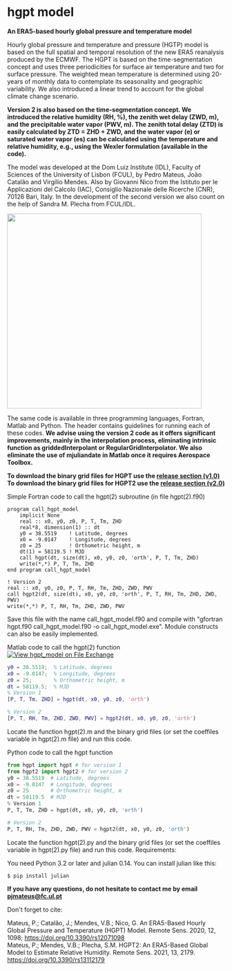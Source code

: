 # hgpt model
**An ERA5-based hourly global pressure and temperature model**

Hourly global pressure and temperature and pressure (HGTP) model is based on the full spatial and temporal resolution of the new ERA5 reanalysis produced by the ECMWF. The HGPT is based on the time-segmentation concept and uses three periodicities for surface air temperature and two for surface pressure. The weighted mean temperature is determined using 20-years of monthly data to contemplate its seasonality and geographic variability. We also introduced a linear trend to account for the global climate change scenario.

**Version 2 is also based on the time-segmentation concept. We introduced the relative humidity (RH, %), the zenith wet delay (ZWD, m), and the precipitable water vapor (PWV, m). The zenith total delay (ZTD) is easily calculated by ZTD = ZHD + ZWD, and the water vapor (e) or saturated water vapor (es) can be calculated using the temperature and relative humidity, e.g., using the Wexler formulation (available in the code).** 

The model was developed at the Dom Luiz Institute (IDL), Faculty of Sciences of the University of Lisbon (FCUL), by Pedro Mateus, João Catalão and Virgílio Mendes. Also by Giovanni Nico from the Istituto per le Applicazioni del Calcolo (IAC), Consiglio Nazionale delle Ricerche (CNR), 70126 Bari, Italy.
In the development of the second version we also count on the help of Sandra M. Plecha from FCUL/IDL.

<img src="https://github.com/pjmateus/hgpt/blob/master/logos.png" width="450">

The same code is available in three programming languages, Fortran, Matlab and Python. The header contains guidelines for running each of these codes. 
**We advise using the version 2 code as it offers significant improvements, mainly in the interpolation process, eliminating intrinsic function as griddedInterpolant or RegularGridInterpolator. We also eliminate the use of mjuliandate in Matlab once it requires Aerospace Toolbox.**

**To download the binary grid files for HGPT use the [release section (v1.0)](https://github.com/pjmateus/hgpt_model/releases)**\
**To download the binary grid files for HGPT2 use the [release section (v2.0)](https://github.com/pjmateus/hgpt_model/releases)**

Simple Fortran code to call the hgpt(2) subroutine (in file hgpt(2).f90) 
```Fortran
program call_hgpt_model
	implicit None
	real :: x0, y0, z0, P, T, Tm, ZHD
	real*8, dimension(1) :: dt
	y0 = 38.5519    ! Latitude, degrees
	x0 = -9.0147    ! Longitude, degrees
	z0 = 25         ! Orthometric height, m
	dt(1) = 58119.5 ! MJD
	call hgpt(dt, size(dt), x0, y0, z0, 'orth', P, T, Tm, ZHD)
	write(*,*) P, T, Tm, ZHD
end program call_hgpt_model  

! Version 2
real :: x0, y0, z0, P, T, RH, Tm, ZHD, ZWD, PWV
call hgpt2(dt, size(dt), x0, y0, z0, 'orth', P, T, RH, Tm, ZHD, ZWD, PWV)
write(*,*) P, T, RH, Tm, ZHD, ZWD, PWV
```
Save this file with the name call_hgpt_model.f90 and compile with "gfortran hgpt.f90 call_hgpt_model.f90 -o call_hgpt_model.exe". Module constructs can also be easily implemented.

Matlab code to call the hgpt(2) function [![View hgpt_model on File Exchange](https://www.mathworks.com/matlabcentral/images/matlab-file-exchange.svg)](https://www.mathworks.com/matlabcentral/fileexchange/74247-hgpt_model)
```Matlab
y0 = 38.5519;  % Latitude, degrees
x0 = -9.0147;  % Longitude, degrees
z0 = 25;       % Orthometric height, m
dt = 58119.5;  % MJD
% Version 1
[P, T, Tm, ZHD] = hgpt(dt, x0, y0, z0, 'orth')

% Version 2
[P, T, RH, Tm, ZHD, ZWD, PWV] = hgpt2(dt, x0, y0, z0, 'orth')
```
Locate the function hgpt(2).m and the binary grid files (or set the coeffiles variable in hgpt(2).m file) and run this code.

Python code to call the hgpt function 
```Python
from hgpt import hgpt # for version 1
from hgpt2 import hgpt2 # for version 2
y0 = 38.5519  # Latitude, degrees
x0 = -9.0147  # Longitude, degrees
z0 = 25       # Orthometric height, m
dt = 58119.5  # MJD
% Version 1
P, T, Tm, ZHD = hgpt(dt, x0, y0, z0, 'orth')

# Version 2
P, T, RH, Tm, ZHD, ZWD, PWV = hgpt2(dt, x0, y0, z0, 'orth')
```
Locate the function hgpt(2).py and the binary grid files (or set the coeffiles variable in hgpt(2).py file) and run this code.
Requirements:

You need Python 3.2 or later and julian 0.14. You can install julian like this:
```
$ pip install julian
```
**If you have any questions, do not hesitate to contact me by email pjmateus@fc.ul.pt**

Don't forget to cite:

Mateus, P.; Catalão, J.; Mendes, V.B.; Nico, G. An ERA5-Based Hourly Global Pressure and Temperature (HGPT) Model. Remote Sens. 2020, 12, 1098; https://doi.org/10.3390/rs12071098 \
Mateus, P.; Mendes, V.B.; Plecha, S.M. HGPT2: An ERA5-Based Global Model to Estimate Relative Humidity. Remote Sens. 2021, 13, 2179. https://doi.org/10.3390/rs13112179
